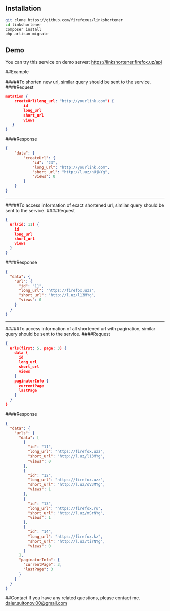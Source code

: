 
## Installation

```sh
git clone https://github.com/firefoxuz/linkshortener
cd linkshortener
composer install
php artisan migrate
```
## Demo
You can try this service on demo server: https://linkshortener.firefox.uz/api

##Example

#####To shorten new url, similar query should be sent to the service.
####Request
```json
mutation {
    createUrl(long_url: "http://yourlink.com") {
        id
        long_url
        short_url
        views
   }
}
```
####Response
```json
{
    "data": {
        "createUrl": {
            "id": "23",
            "long_url": "http://yourlink.com",
            "short_url": "http://l.uz/nUjNYg",
            "views": 0
        }
    }
}
```

------------


#####To access information of exact shortened url, similar query should be sent to the service.
####Request
```json
{
  url(id: 11) {
    id
    long_url
    short_url
    views
  }
}
```
####Response
```json
{
  "data": {
    "url": {
      "id": "11",
      "long_url": "https://firefox.uzz",
      "short_url": "http://l.uz/l13MYg",
      "views": 0
    }
  }
}
```

------------


#####To access information of all shortened url with pagination, similar query should be sent to the service.
####Request
```json
{
  urls(first: 5, page: 3) {
    data {
      id
      long_url
      short_url
      views
    }
    paginatorInfo {
      currentPage
      lastPage
    }
  }
}
```
####Response
```json
{
  "data": {
    "urls": {
      "data": [
        {
          "id": "11",
          "long_url": "https://firefox.uzz",
          "short_url": "http://l.uz/l13MYg",
          "views": 0
        },
        {
          "id": "12",
          "long_url": "https://firefox.uzz",
          "short_url": "http://l.uz/oV3MYg",
          "views": 1
        },
        {
          "id": "13",
          "long_url": "https://firefox.ru",
          "short_url": "http://l.uz/mSrNYg",
          "views": 1
        },
        {
          "id": "14",
          "long_url": "https://firefox.kz",
          "short_url": "http://l.uz/tirNYg",
          "views": 0
        }
      ],
      "paginatorInfo": {
        "currentPage": 3,
        "lastPage": 3
      }
    }
  }
}
```
##Contact
If you have any related questions, please contact me. daler.sultonov.00@gmail.com
